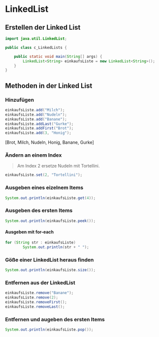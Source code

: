 # LinkedList

## Erstellen der Linked List
```java
import java.util.LinkedList;

public class c_LinkedLists {

    public static void main(String[] args) {
        LinkedList<String> einkaufsListe = new LinkedList<String>();
    }
}
```

## Methoden in der Linked List
### Hinzufügen
```java
einkaufsListe.add("Milch");
einkaufsListe.add("Nudeln");
einkaufsListe.add("Banane");
einkaufsListe.addLast("Gurke");
einkaufsListe.addFirst("Brot");
einkaufsListe.add(3, "Honig");
```
[Brot, Milch, Nudeln, Honig, Banane, Gurke]

### Ändern an einem Index

>Am Index 2 ersetze Nudeln mit Tortellini.

```java
einkaufsListe.set(2, "Tortellini");
```

### Ausgeben eines eizelnem Items
```java
System.out.println(einkaufsListe.get(4));
```

### Ausgeben des ersten Items
```java
System.out.println(einkaufsListe.peek());
```

#### Ausgeben mit for-each
```java
for (String str : einkaufsListe) 
        System.out.println(str + " ");
```
### Göße einer LinkedList heraus finden
```java
System.out.println(einkaufsListe.size());
```

### Entfernen aus der LinkedList
```java
einkaufsListe.remove("Banane");
einkaufsListe.remove(2);
einkaufsListe.removeFirst();
einkaufsListe.removeLast();
```

### Entfernen und augeben des ersten Items
```java
System.out.println(einkaufsListe.pop());
```
